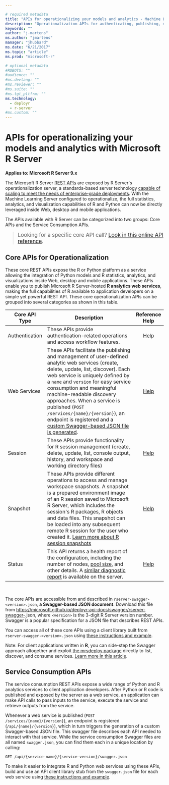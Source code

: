 ```yaml
---

# required metadata
title: "APIs for operationalizing your models and analytics - Machine Learning Server | Microsoft Docs"
description: "Operationalization APIs for authenticating, publishing, managing, and consuming web services with Microsoft R Server."
keywords: ""
author: "j-martens"
ms.author: "jmartens"
manager: "jhubbard"
ms.date: "6/21/2017"
ms.topic: "article"
ms.prod: "microsoft-r"

# optional metadata
#ROBOTS: ""
#audience: ""
#ms.devlang: ""
#ms.reviewer: ""
#ms.suite: ""
#ms.tgt_pltfrm: ""
ms.technology: 
  - deployr
  - r-server
#ms.custom: ""
---
```


# APIs for operationalizing your models and analytics with Microsoft R Server 

**Applies to:  Microsoft R Server 9.x**

The Microsoft R Server <a href="https://microsoft.github.io/deployr-api-docs/" target="_blank">REST APIs</a> are exposed by R Server's operationalization server, a standards-based server technology [capable of scaling to meet the needs of enterprise-grade deployments](../install/operationalize-r-server-enterprise-config.md). With the Machine Learning Server configured to operationalize, the full statistics, analytics, and visualization capabilities of R and Python can now be directly leveraged inside Web, desktop and mobile applications.

The APIs available with R Server can be categorized into two groups: Core APIs and the Service Consumption APIs.

><big>Looking for a specific core API call? <a href="https://microsoft.github.io/deployr-api-docs/" target="_blank">Look in this online API reference</a>.</big>


<a name="core"></a>

## Core APIs for Operationalization 

These core REST APIs expose the R or Python platform as a service allowing the integration of Python models and R statistics, analytics, and visualizations inside Web, desktop and mobile applications.  These APIs enable you to publish Microsoft R Server-hosted **R analytics web services**, making the full capabilities of R available to application developers on a simple yet powerful REST API. These core operationalization APIs can be grouped into several categories as shown in this table. 

Core API Type|Description|Reference Help
---------|-----------|:-----:
Authentication|These APIs provide authentication-related operations and access workflow features.|<a href="https://microsoft.github.io/deployr-api-docs/#authentication-apis" target="_blank">Help</a>
Web Services|These APIs facilitate the publishing and management of user-defined analytic web services (create, delete, update, list, discover). Each web service is uniquely defined by a `name` and `version` for easy service consumption and meaningful machine-readable discovery approaches. When a service is published (<code>POST /services/{name}/{version}</code>), an endpoint is registered and a [custom Swagger-based JSON file is generated](how-to-build-api-clients-from-swagger-for-app-integration.md).|<a href="https://microsoft.github.io/deployr-api-docs/#services-management-apis" target="_blank">Help</a>
Session|These APIs provide functionality for R session management (create, delete, update, list, console output, history, and workspace and working directory files)|<a href="https://microsoft.github.io/deployr-api-docs/#session-apis" target="_blank">Help</a>
Snapshot|These APIs provide different operations to access and manage workspace snapshots. A snapshot is a prepared environment image of an R session saved to Microsoft R Server, which includes the session's R packages, R objects and data files. This snapshot can be loaded into any subsequent remote R session for the user who created it. [Learn more about R session snapshots](../r/how-to-execute-code-remotely.md#snapshot) |<a href="https://microsoft.github.io/deployr-api-docs/#snapshot-apis" target="_blank">Help</a>
Status|This API returns a health report of the configuration, including the number of nodes, [pool size](configure-evaluate-capacity.md#pool), and other details. A [similar diagnostic report](configure-run-diagnostics.md) is available on the server.|<a href="https://microsoft.github.io/deployr-api-docs/#status-apis" target="_blank">Help</a>

<br>

The core APIs are accessible from and described in  `rserver-swagger-<version>.json`, **a Swagger-based JSON document**. Download this file from https://microsoft.github.io/deployr-api-docs/swagger/rserver-swagger-<version>.json, where `<version>` is the 3-digit R Server version number. Swagger is a popular specification for a JSON file that describes REST APIs.  

You can access all of these core APIs using a client library built from `rserver-swagger-<version>.json` using [these instructions and example](how-to-build-api-clients-from-swagger-for-app-integration.md).

Note: For client applications written in **R**, you can side-step the Swagger approach altogether and exploit [the mrsdeploy package](../r-reference/mrsdeploy/mrsdeploy-package.md) directly to list, discover, and consume services. [Learn more in this article](how-to-consume-web-service-interact-in-r.md).

## Service Consumption APIs

The service consumption REST APIs expose a wide range of Python and R analytics services to client application developers.   After Python or R code is published and exposed by the server as a web service, an application can make API calls to pass inputs to the service, execute the service and retrieve outputs from the service.  

Whenever a web service is published (<code>POST /services/{name}/{version}</code>), an endpoint is registered (<code>/api/{name}/{version}</code>), which in turn triggers the generation of a custom Swagger-based JSON file. This swagger file describes each API needed to interact with that service. While the service consumption Swagger files are all named `swagger.json`, you can find them each in a unique location by calling:
```
GET /api/{service-name}/{service-version}/swagger.json
``` 

To make it easier to integrate R and Python web services using these APIs, build and use an API client library stub from the `swagger.json` file for each web service using [these instructions and example](how-to-build-api-clients-from-swagger-for-app-integration.md).
